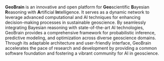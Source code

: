 **GeoBrain** is an innovative and open platform for **Geo**scientific **B**ayesian **R**easoning with **A**rtificial **In**telligence. It serves as a dynamic network to leverage advanced computational and AI techniques for enhancing decision-making processes in sustainable geoscience. By seamlessly integrating Bayesian reasoning with state-of-the-art AI technologies, GeoBrain provides a comprehensive framework for probabilistic inference, predictive modeling, and optimization across diverse geoscience domains. Through its adaptable architecture and user-friendly interface, GeoBrain accelerates the pace of research and development by providing a common software foundation and fostering a vibrant community for AI in geoscience.
